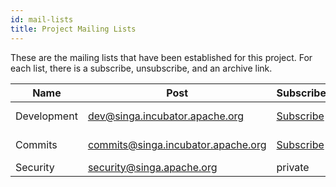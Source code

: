 ```yaml
---
id: mail-lists
title: Project Mailing Lists
---
```


<!--- Licensed to the Apache Software Foundation (ASF) under one or more contributor license agreements.  See the NOTICE file distributed with this work for additional information regarding copyright ownership.  The ASF licenses this file to you under the Apache License, Version 2.0 (the "License"); you may not use this file except in compliance with the License.  You may obtain a copy of the License at http://www.apache.org/licenses/LICENSE-2.0 Unless required by applicable law or agreed to in writing, software distributed under the License is distributed on an "AS IS" BASIS, WITHOUT WARRANTIES OR CONDITIONS OF ANY KIND, either express or implied.  See the License for the specific language governing permissions and limitations under the License.  -->

These are the mailing lists that have been established for this project. For each list, there is a subscribe, unsubscribe, and an archive link.

| Name | Post | Subscribe | Unsubscribe | Archive |
| --- | --- | --- | --- | --- |
| Development | <dev@singa.incubator.apache.org> | [Subscribe](mailto:dev-subscribe@singa.incubator.apache.org) | [Unsubscribe](mailto:dev-unsubscribe@singa.incubator.apache.org.) | [mail-archives.apache.org](http://mail-archives.apache.org/mod_mbox/singa-dev/) |
| Commits | <commits@singa.incubator.apache.org> | [Subscribe](mailto:commits-subscribe@singa.incubator.apache.org) | [Unsubscribe](mailto:commits-unsubscribe@singa.incubator.apache.org) | [mail-archives.apache.org](http://mail-archives.apache.org/mod_mbox/singa-commits/) |
| Security | <security@singa.apache.org> | private | private | private |
